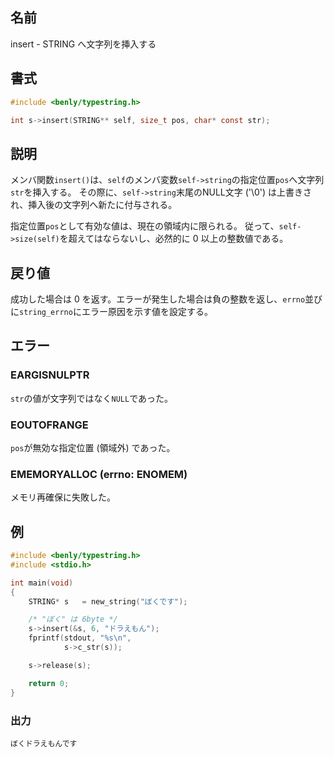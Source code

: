 ## 名前

insert - STRING へ文字列を挿入する

## 書式

```c
#include <benly/typestring.h>

int s->insert(STRING** self, size_t pos, char* const str);
```

## 説明

メンバ関数`insert()`は、`self`のメンバ変数`self->string`の指定位置`pos`へ文字列`str`を挿入する。
その際に、`self->string`末尾のNULL文字 ('\0') は上書きされ、挿入後の文字列へ新たに付与される。

指定位置`pos`として有効な値は、現在の領域内に限られる。
従って、`self->size(self)`を超えてはならないし、必然的に 0 以上の整数値である。

## 戻り値

成功した場合は 0 を返す。エラーが発生した場合は負の整数を返し、`errno`並びに`string_errno`にエラー原因を示す値を設定する。

## エラー

### EARGISNULPTR

`str`の値が文字列ではなく`NULL`であった。

### EOUTOFRANGE

`pos`が無効な指定位置 (領域外) であった。

### EMEMORYALLOC (errno: ENOMEM)

メモリ再確保に失敗した。

## 例

```c
#include <benly/typestring.h>
#include <stdio.h>

int main(void)
{
    STRING* s   = new_string("ぼくです");

    /* "ぼく" は 6byte */
    s->insert(&s, 6, "ドラえもん");
    fprintf(stdout, "%s\n",
            s->c_str(s));

    s->release(s);

    return 0;
}
```

### 出力

```
ぼくドラえもんです
```

